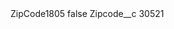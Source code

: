 <?xml version="1.0" encoding="UTF-8"?>
<CustomMetadata xmlns="http://soap.sforce.com/2006/04/metadata" xmlns:xsi="http://www.w3.org/2001/XMLSchema-instance" xmlns:xsd="http://www.w3.org/2001/XMLSchema">
    <label>ZipCode1805</label>
    <protected>false</protected>
    <values>
        <field>Zipcode__c</field>
        <value xsi:type="xsd:string">30521</value>
    </values>
</CustomMetadata>
